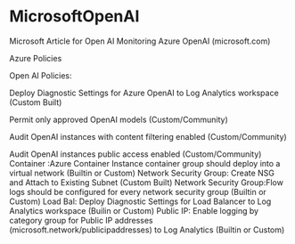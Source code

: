 # MicrosoftOpenAI

Microsoft Article for Open AI
Monitoring Azure OpenAI (microsoft.com)

Azure Policies

Open AI Policies:

Deploy Diagnostic Settings for Azure OpenAI to Log Analytics workspace (Custom Built)

Permit only approved OpenAI models (Custom/Community)

Audit OpenAI instances with content filtering enabled (Custom/Community)

Audit OpenAI instances public access enabled (Custom/Community)
Container :Azure Container Instance container group should deploy into a virtual network (Builtin or Custom)
Network Security Group: Create NSG and Attach to Existing Subnet (Custom Built)
Network Security Group:Flow logs should be configured for every network security group (Builtin or Custom)
Load Bal: Deploy Diagnostic Settings for Load Balancer to Log Analytics workspace (Builin or Custom)
Public IP: Enable logging by category group for Public IP addresses (microsoft.network/publicipaddresses) to Log Analytics (Builtin or Custom)
